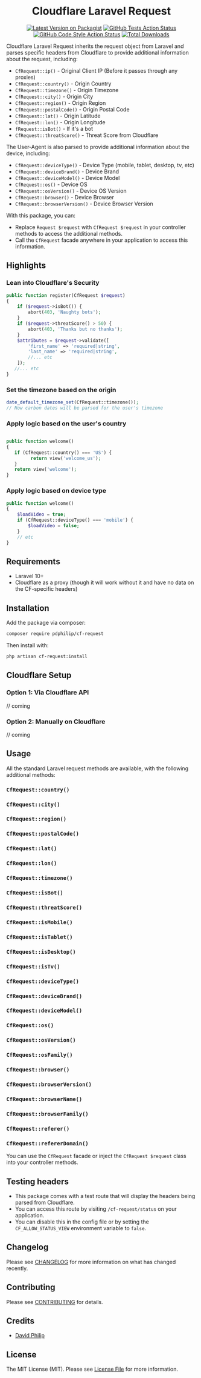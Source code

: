 <div align="center">

# Cloudflare Laravel Request

[![Latest Version on Packagist](https://img.shields.io/packagist/v/pdphilip/cf-request.svg?style=flat-square)](https://packagist.org/packages/pdphilip/cf-request) [![GitHub Tests Action Status](https://img.shields.io/github/actions/workflow/status/pdphilip/cf-request/run-tests.yml?branch=main&label=tests&style=flat-square)](https://github.com/pdphilip/cf-request/actions?query=workflow%3Arun-tests+branch%3Amain) [![GitHub Code Style Action Status](https://img.shields.io/github/actions/workflow/status/pdphilip/cf-request/fix-php-code-style-issues.yml?branch=main&label=code%20style&style=flat-square)](https://github.com/pdphilip/cf-request/actions?query=workflow%3A"Fix+PHP+code+style+issues"+branch%3Amain) [![Total Downloads](https://img.shields.io/packagist/dt/pdphilip/cf-request.svg?style=flat-square)](https://packagist.org/packages/pdphilip/cf-request)

</div>

Cloudflare Laravel Request inherits the request object from Laravel and parses specific headers from Cloudflare to provide additional information about the request, including:

- `CfRequest::ip()` - Original Client IP (Before it passes through any proxies)
- `CfRequest::country()` - Origin Country
- `CfRequest::timezone()` - Origin Timezone
- `CfRequest::city()` - Origin City
- `CfRequest::region()` - Origin Region
- `CfRequest::postalCode()` - Origin Postal Code
- `CfRequest::lat()` - Origin Latitude
- `CfRequest::lon()` - Origin Longitude
- `fRequest::isBot()` - If it's a bot
- `CfRequest::threatScore()` - Threat Score from Cloudflare

The User-Agent is also parsed to provide additional information about the device, including:

- `CfRequest::deviceType()` - Device Type (mobile, tablet, desktop, tv, etc)
- `CfRequest::deviceBrand()` - Device Brand
- `CfRequest::deviceModel()` - Device Model
- `CfRequest::os()` - Device OS
- `CfRequest::osVersion()` - Device OS Version
- `CfRequest::browser()` - Device Browser
- `CfRequest::browserVersion()` - Device Browser Version

With this package, you can:

- Replace `Request $request` with `CfRequest $request` in your controller methods to access the additional methods.
- Call the `CfRequest` facade anywhere in your application to access this information.

## Highlights

### Lean into Cloudflare's Security

```php
public function register(CfRequest $request)
{
    if ($request->isBot()) {
        abort(403, 'Naughty bots');
    }
    if ($request->threatScore() > 50) {
        abort(403, 'Thanks but no thanks');
    }
    $attributes = $request->validate([
        'first_name' => 'required|string',
        'last_name' => 'required|string',
        //... etc
    ]);
   //... etc
}
```

### Set the timezone based on the origin

```php
date_default_timezone_set(CfRequest::timezone());
// Now carbon dates will be parsed for the user's timezone
```

### Apply logic based on the user's country

```php

public function welcome()
{
   if (CfRequest::country() === 'US') {
         return view('welcome_us');
   }
   return view('welcome');
}
```

### Apply logic based on device type

```php
public function welcome()
{
    $loadVideo = true;
    if (CfRequest::deviceType() === 'mobile') {
        $loadVideo = false;
    }
    // etc
}
```

## Requirements

- Laravel 10+
- Cloudflare as a proxy (though it will work without it and have no data on the CF-specific headers)

## Installation

Add the package via composer:

```bash
composer require pdphilip/cf-request
```

Then install with:

```bash
php artisan cf-request:install
```

## Cloudflare Setup

### Option 1: Via Cloudflare API

// coming

### Option 2: Manually on Cloudflare

// coming

## Usage

All the standard Laravel request methods are available, with the following additional methods:

### `CfRequest::country()`

### `CfRequest::city()`

### `CfRequest::region()`

### `CfRequest::postalCode()`

### `CfRequest::lat()`

### `CfRequest::lon()`

### `CfRequest::timezone()`

### `CfRequest::isBot()`

### `CfRequest::threatScore()`

### `CfRequest::isMobile()`

### `CfRequest::isTablet()`

### `CfRequest::isDesktop()`

### `CfRequest::isTv()`

### `CfRequest::deviceType()`

### `CfRequest::deviceBrand()`

### `CfRequest::deviceModel()`

### `CfRequest::os()`

### `CfRequest::osVersion()`

### `CfRequest::osFamily()`

### `CfRequest::browser()`

### `CfRequest::browserVersion()`

### `CfRequest::browserName()`

### `CfRequest::browserFamily()`

### `CfRequest::referer()`

### `CfRequest::refererDomain()`

You can use the `CfRequest` facade or inject the `CfRequest $request` class into your controller methods.

## Testing headers

- This package comes with a test route that will display the headers being parsed from Cloudflare.
- You can access this route by visiting `/cf-request/status` on your application.
- You can disable this in the config file or by setting the `CF_ALLOW_STATUS_VIEW` environment variable to `false`.

## Changelog

Please see [CHANGELOG](CHANGELOG.md) for more information on what has changed recently.

## Contributing

Please see [CONTRIBUTING](CONTRIBUTING.md) for details.

## Credits

- [David Philip](https://github.com/pdphilip)

## License

The MIT License (MIT). Please see [License File](LICENSE.md) for more information.

